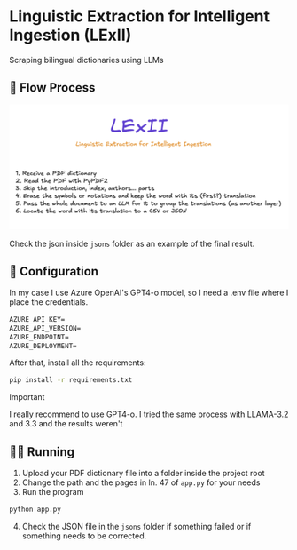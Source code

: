 # Linguistic Extraction for Intelligent Ingestion (LExII)

Scraping bilingual dictionaries using LLMs

## 🧠 Flow Process 
![alt text](./public/flow_process.png)

Check the json inside `jsons` folder as an example of the final result.

## 🔧 Configuration
In my case I use Azure OpenAI's GPT4-o model, so I need a .env file where I place the credentials.
```
AZURE_API_KEY=
AZURE_API_VERSION=
AZURE_ENDPOINT=
AZURE_DEPLOYMENT=
```

After that, install all the requirements:
```sh
pip install -r requirements.txt
```

>[!IMPORTANT]
> I really recommend to use GPT4-o. I tried the same process with LLAMA-3.2 and 3.3 and the results weren't

## 🧑‍💻 Running
1. Upload your PDF dictionary file into a folder inside the project root
2. Change the path and the pages in ln. 47 of `app.py` for your needs
3. Run the program
```sh
python app.py
```

4. Check the JSON file in the `jsons` folder if something failed or if something needs to be corrected. 